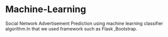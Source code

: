 # Machine-Learning
Social Network Advertisement Prediction using machine learning classifier algorithm.In that we used framework such as Flask ,Bootstrap.
